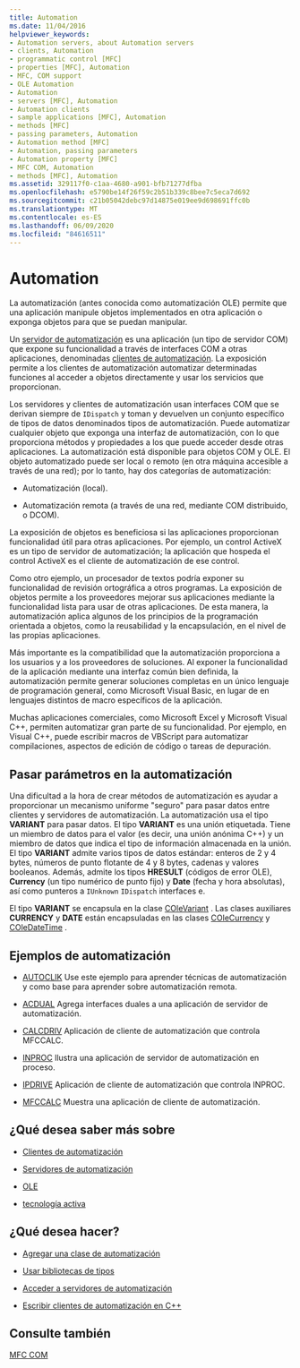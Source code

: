 ```yaml
---
title: Automation
ms.date: 11/04/2016
helpviewer_keywords:
- Automation servers, about Automation servers
- clients, Automation
- programmatic control [MFC]
- properties [MFC], Automation
- MFC, COM support
- OLE Automation
- Automation
- servers [MFC], Automation
- Automation clients
- sample applications [MFC], Automation
- methods [MFC]
- passing parameters, Automation
- Automation method [MFC]
- Automation, passing parameters
- Automation property [MFC]
- MFC COM, Automation
- methods [MFC], Automation
ms.assetid: 329117f0-c1aa-4680-a901-bfb71277dfba
ms.openlocfilehash: e5790be14f26f59c2b51b339c8bee7c5eca7d692
ms.sourcegitcommit: c21b05042debc97d14875e019ee9d698691ffc0b
ms.translationtype: MT
ms.contentlocale: es-ES
ms.lasthandoff: 06/09/2020
ms.locfileid: "84616511"
---
```

# <a name="automation"></a>Automation

La automatización (antes conocida como automatización OLE) permite que una aplicación manipule objetos implementados en otra aplicación o exponga objetos para que se puedan manipular.

Un [servidor de automatización](automation-servers.md) es una aplicación (un tipo de servidor COM) que expone su funcionalidad a través de interfaces COM a otras aplicaciones, denominadas [clientes de automatización](automation-clients.md). La exposición permite a los clientes de automatización automatizar determinadas funciones al acceder a objetos directamente y usar los servicios que proporcionan.

Los servidores y clientes de automatización usan interfaces COM que se derivan siempre de `IDispatch` y toman y devuelven un conjunto específico de tipos de datos denominados tipos de automatización. Puede automatizar cualquier objeto que exponga una interfaz de automatización, con lo que proporciona métodos y propiedades a los que puede acceder desde otras aplicaciones. La automatización está disponible para objetos COM y OLE. El objeto automatizado puede ser local o remoto (en otra máquina accesible a través de una red); por lo tanto, hay dos categorías de automatización:

- Automatización (local).

- Automatización remota (a través de una red, mediante COM distribuido, o DCOM).

La exposición de objetos es beneficiosa si las aplicaciones proporcionan funcionalidad útil para otras aplicaciones. Por ejemplo, un control ActiveX es un tipo de servidor de automatización; la aplicación que hospeda el control ActiveX es el cliente de automatización de ese control.

Como otro ejemplo, un procesador de textos podría exponer su funcionalidad de revisión ortográfica a otros programas. La exposición de objetos permite a los proveedores mejorar sus aplicaciones mediante la funcionalidad lista para usar de otras aplicaciones. De esta manera, la automatización aplica algunos de los principios de la programación orientada a objetos, como la reusabilidad y la encapsulación, en el nivel de las propias aplicaciones.

Más importante es la compatibilidad que la automatización proporciona a los usuarios y a los proveedores de soluciones. Al exponer la funcionalidad de la aplicación mediante una interfaz común bien definida, la automatización permite generar soluciones completas en un único lenguaje de programación general, como Microsoft Visual Basic, en lugar de en lenguajes distintos de macro específicos de la aplicación.

Muchas aplicaciones comerciales, como Microsoft Excel y Microsoft Visual C++, permiten automatizar gran parte de su funcionalidad. Por ejemplo, en Visual C++, puede escribir macros de VBScript para automatizar compilaciones, aspectos de edición de código o tareas de depuración.

## <a name="passing-parameters-in-automation"></a><a name="_core_passing_parameters_in_automation"></a> Pasar parámetros en la automatización

Una dificultad a la hora de crear métodos de automatización es ayudar a proporcionar un mecanismo uniforme "seguro" para pasar datos entre clientes y servidores de automatización. La automatización usa el tipo **VARIANT** para pasar datos. El tipo **VARIANT** es una unión etiquetada. Tiene un miembro de datos para el valor (es decir, una unión anónima C++) y un miembro de datos que indica el tipo de información almacenada en la unión. El tipo **VARIANT** admite varios tipos de datos estándar: enteros de 2 y 4 bytes, números de punto flotante de 4 y 8 bytes, cadenas y valores booleanos. Además, admite los tipos **HRESULT** (códigos de error OLE), **Currency** (un tipo numérico de punto fijo) y **Date** (fecha y hora absolutas), así como punteros a `IUnknown` `IDispatch` interfaces e.

El tipo **VARIANT** se encapsula en la clase [COleVariant](reference/colevariant-class.md) . Las clases auxiliares **CURRENCY** y **DATE** están encapsuladas en las clases [COleCurrency](reference/colecurrency-class.md) y [COleDateTime](../atl-mfc-shared/reference/coledatetime-class.md) .

## <a name="automation-samples"></a>Ejemplos de automatización

- [AUTOCLIK](../overview/visual-cpp-samples.md) Use este ejemplo para aprender técnicas de automatización y como base para aprender sobre automatización remota.

- [ACDUAL](../overview/visual-cpp-samples.md) Agrega interfaces duales a una aplicación de servidor de automatización.

- [CALCDRIV](../overview/visual-cpp-samples.md) Aplicación de cliente de automatización que controla MFCCALC.

- [INPROC](../overview/visual-cpp-samples.md) Ilustra una aplicación de servidor de automatización en proceso.

- [IPDRIVE](../overview/visual-cpp-samples.md) Aplicación de cliente de automatización que controla INPROC.

- [MFCCALC](../overview/visual-cpp-samples.md) Muestra una aplicación de cliente de automatización.

## <a name="what-do-you-want-to-know-more-about"></a>¿Qué desea saber más sobre

- [Clientes de automatización](automation-clients.md)

- [Servidores de automatización](automation-servers.md)

- [OLE](ole-in-mfc.md)

- [tecnología activa](mfc-com.md)

## <a name="what-do-you-want-to-do"></a>¿Qué desea hacer?

- [Agregar una clase de automatización](automation-servers.md)

- [Usar bibliotecas de tipos](automation-clients-using-type-libraries.md)

- [Acceder a servidores de automatización](automation-servers.md)

- [Escribir clientes de automatización en C++](automation-clients.md)

## <a name="see-also"></a>Consulte también

[MFC COM](mfc-com.md)
